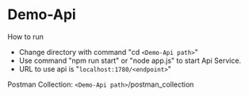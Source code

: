 # Demo-Api
How to run
- Change directory with command "cd `<Demo-Api path>`"
- Use command "npm run start" or "node app.js" to start Api Service.
- URL to use api is "`localhost:1780/<endpoint>`"

Postman Collection: `<Demo-Api path>`/postman_collection
